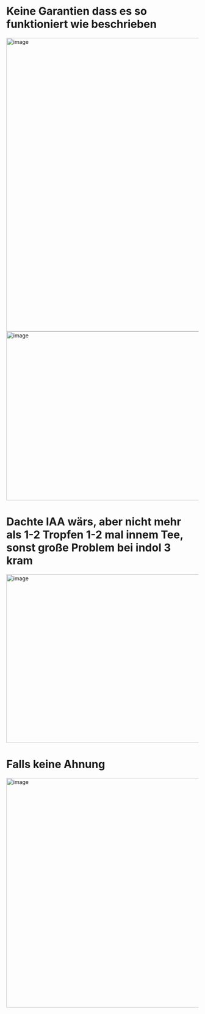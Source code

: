 # Keine Garantien dass es so funktioniert wie beschrieben

<img width="812" height="770" alt="image" src="https://github.com/user-attachments/assets/624543bb-9f89-4422-9311-ed55aac19afe" />

<img width="797" height="443" alt="image" src="https://github.com/user-attachments/assets/0d655709-f73f-4791-8966-067cfb6f80af" />

# Dachte IAA wärs, aber nicht mehr als 1-2 Tropfen 1-2 mal innem Tee, sonst große Problem bei indol 3 kram

<img width="813" height="442" alt="image" src="https://github.com/user-attachments/assets/f2805162-357d-4dae-b9c1-20bd17766418" />

# Falls keine Ahnung

<img width="798" height="602" alt="image" src="https://github.com/user-attachments/assets/a0610beb-bf89-4872-b08f-bf53e22b1ea4" />
